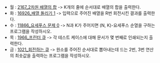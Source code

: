 - 월 : [2167_2차원 배열의 합](https://www.acmicpc.net/problem/2167) -> K개의 줄에 순서대로 배열의 합을 출력한다.
- 화 : [16926_배열 돌리기 1](https://www.acmicpc.net/problem/16926) -> 입력으로 주어진 배열을 R번 회전시킨 결과를 출력한다.
- 수 : [11866_요세푸스 문제 0](https://www.acmicpc.net/problem/11866) -> N과 K가 주어지면 (N, K)-요세푸스 순열을 구하는 프로그램을 작성하시오.
- 목 : [1966_프린터 큐](https://www.acmicpc.net/problem/1966) -> 각 테스트 케이스에 대해 문서가 몇 번째로 인쇄되는지 출력한다.
- 금 : [1021_회전하는 큐](https://www.acmicpc.net/problem/1021) -> 원소를 주어진 순서대로 뽑아내는데 드는 2번, 3번 연산의 최솟값을 출력하는 프로그램을 작성하시오.
